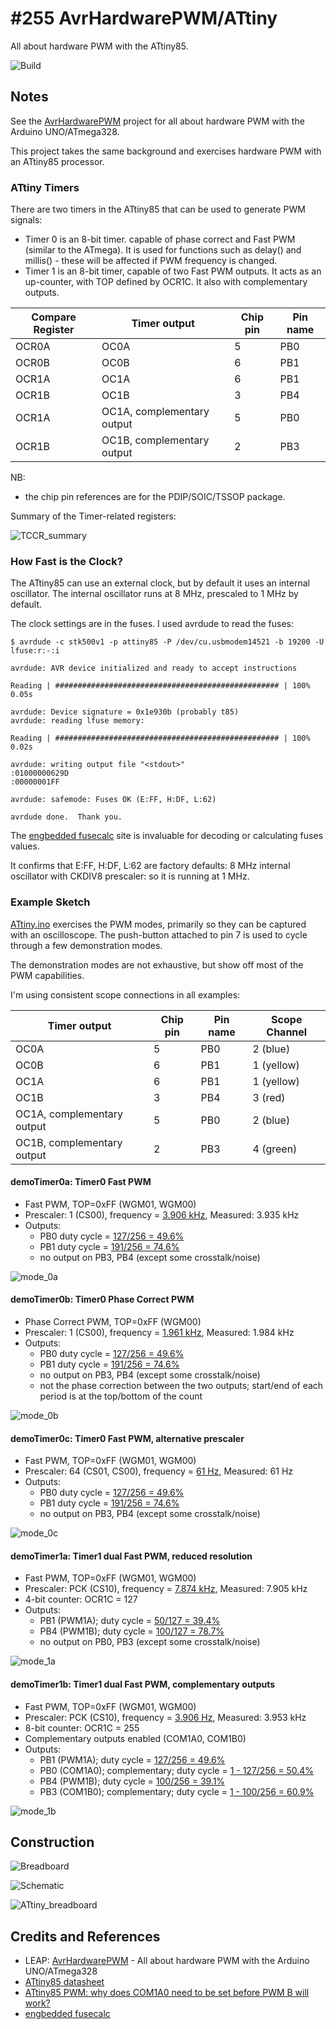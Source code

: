 # #255 AvrHardwarePWM/ATtiny

All about hardware PWM with the ATtiny85.

![Build](./assets/ATtiny_build.jpg?raw=true)

## Notes

See the [AvrHardwarePWM](../) project for all about hardware PWM with the Arduino UNO/ATmega328.

This project takes the same background and exercises hardware PWM with an ATtiny85 processor.

### ATtiny Timers

There are two timers in the ATtiny85 that can be used to generate PWM signals:

* Timer 0 is an 8-bit timer. capable of phase correct and Fast PWM (similar to the ATmega). It is used for functions such as delay() and millis() - these will be affected if PWM frequency is changed.
* Timer 1 is an 8-bit timer, capable of two Fast PWM outputs. It acts as an up-counter, with TOP defined by OCR1C. It also with complementary outputs.


| Compare Register | Timer output               | Chip pin | Pin name  |
|------------------|----------------------------|----------|-----------|
| OCR0A            | OC0A                       | 5        | PB0       |
| OCR0B            | OC0B                       | 6        | PB1       |
| OCR1A            | OC1A                       | 6        | PB1       |
| OCR1B            | OC1B                       | 3        | PB4       |
| OCR1A            | OC1A, complementary output | 5        | PB0       |
| OCR1B            | OC1B, complementary output | 2        | PB3       |

NB:
* the chip pin references are for the PDIP/SOIC/TSSOP package.

Summary of the Timer-related registers:

![TCCR_summary](./assets/TCCR_summary.png?raw=true)


### How Fast is the Clock?

The ATtiny85 can use an external clock, but by default it uses an internal oscillator.
The internal oscillator runs at 8 MHz, prescaled to 1 MHz by default.

The clock settings are in the fuses. I used avrdude to read the fuses:

```
$ avrdude -c stk500v1 -p attiny85 -P /dev/cu.usbmodem14521 -b 19200 -U lfuse:r:-:i

avrdude: AVR device initialized and ready to accept instructions

Reading | ################################################## | 100% 0.05s

avrdude: Device signature = 0x1e930b (probably t85)
avrdude: reading lfuse memory:

Reading | ################################################## | 100% 0.02s

avrdude: writing output file "<stdout>"
:01000000629D
:00000001FF

avrdude: safemode: Fuses OK (E:FF, H:DF, L:62)

avrdude done.  Thank you.
```

The [engbedded fusecalc](http://www.engbedded.com/fusecalc) site is invaluable for decoding or calculating fuses values.

It confirms that E:FF, H:DF, L:62 are factory defaults: 8 MHz internal oscillator with CKDIV8 prescaler: so it is running at 1 MHz.


### Example Sketch

[ATtiny.ino](./ATtiny.ino) exercises the PWM modes, primarily so they can be captured
with an oscilloscope. The push-button attached to pin 7 is used to cycle through a few demonstration modes.

The demonstration modes are not exhaustive, but show off most of the PWM capabilities.

I'm using consistent scope connections in all examples:

| Timer output               | Chip pin | Pin name  | Scope Channel |
|----------------------------|----------|-----------|---------------|
| OC0A                       | 5        | PB0       | 2 (blue)      |
| OC0B                       | 6        | PB1       | 1 (yellow)    |
| OC1A                       | 6        | PB1       | 1 (yellow)    |
| OC1B                       | 3        | PB4       | 3 (red)       |
| OC1A, complementary output | 5        | PB0       | 2 (blue)      |
| OC1B, complementary output | 2        | PB3       | 4 (green)     |


#### demoTimer0a: Timer0 Fast PWM

* Fast PWM, TOP=0xFF (WGM01, WGM00)
* Prescaler: 1 (CS00), frequency = [3.906 kHz](http://www.wolframalpha.com/input/?i=1MHz%2F1%2F256), Measured: 3.935 kHz
* Outputs:
    * PB0 duty cycle = [127/256 = 49.6%](http://www.wolframalpha.com/input/?i=127%2F256)
    * PB1 duty cycle = [191/256 = 74.6%](http://www.wolframalpha.com/input/?i=191%2F256)
    * no output on PB3, PB4 (except some crosstalk/noise)

![mode_0a](./assets/mode_0a.gif?raw=true)


#### demoTimer0b: Timer0 Phase Correct PWM

* Phase Correct PWM, TOP=0xFF (WGM00)
* Prescaler: 1 (CS00), frequency = [1.961 kHz](http://www.wolframalpha.com/input/?i=1MHz%2F1%2F510), Measured: 1.984 kHz
* Outputs:
    * PB0 duty cycle = [127/256 = 49.6%](http://www.wolframalpha.com/input/?i=127%2F256)
    * PB1 duty cycle = [191/256 = 74.6%](http://www.wolframalpha.com/input/?i=191%2F256)
    * no output on PB3, PB4 (except some crosstalk/noise)
    * not the phase correction between the two outputs; start/end of each period is at the top/bottom of the count

![mode_0b](./assets/mode_0b.gif?raw=true)


#### demoTimer0c: Timer0 Fast PWM, alternative prescaler

* Fast PWM, TOP=0xFF (WGM01, WGM00)
* Prescaler: 64 (CS01, CS00), frequency = [61 Hz](http://www.wolframalpha.com/input/?i=1MHz%2F64%2F256), Measured:  61 Hz
* Outputs:
    * PB0 duty cycle = [127/256 = 49.6%](http://www.wolframalpha.com/input/?i=127%2F256)
    * PB1 duty cycle = [191/256 = 74.6%](http://www.wolframalpha.com/input/?i=191%2F256)
    * no output on PB3, PB4 (except some crosstalk/noise)

![mode_0c](./assets/mode_0c.gif?raw=true)


#### demoTimer1a: Timer1 dual Fast PWM, reduced resolution

* Fast PWM, TOP=0xFF (WGM01, WGM00)
* Prescaler: PCK (CS10), frequency = [7.874 kHz](http://www.wolframalpha.com/input/?i=1MHz%2F1%2F127), Measured: 7.905 kHz
* 4-bit counter: OCR1C = 127
* Outputs:
    * PB1 (PWM1A); duty cycle = [50/127 = 39.4%](http://www.wolframalpha.com/input/?i=50%2F127)
    * PB4 (PWM1B); duty cycle = [100/127 = 78.7%](http://www.wolframalpha.com/input/?i=100%2F127)
    * no output on PB0, PB3 (except some crosstalk/noise)

![mode_1a](./assets/mode_1a.gif?raw=true)


#### demoTimer1b: Timer1 dual Fast PWM, complementary outputs

* Fast PWM, TOP=0xFF (WGM01, WGM00)
* Prescaler: PCK (CS10), frequency = [3.906 Hz](http://www.wolframalpha.com/input/?i=1MHz%2F1%2F256), Measured: 3.953 kHz
* 8-bit counter: OCR1C = 255
* Complementary outputs enabled (COM1A0, COM1B0)
* Outputs:
    * PB1 (PWM1A); duty cycle = [127/256 = 49.6%](http://www.wolframalpha.com/input/?i=127%2F256)
    * PB0 (COM1A0); complementary; duty cycle = [1 - 127/256 = 50.4%](http://www.wolframalpha.com/input/?i=1+-+127%2F256)
    * PB4 (PWM1B); duty cycle = [100/256 = 39.1%](http://www.wolframalpha.com/input/?i=100%2F256)
    * PB3 (COM1B0); complementary; duty cycle = [1 - 100/256 = 60.9%](http://www.wolframalpha.com/input/?i=1+-+100%2F256)

![mode_1b](./assets/mode_1b.gif?raw=true)



## Construction

![Breadboard](./assets/ATtiny_bb.jpg?raw=true)

![Schematic](./assets/ATtiny_schematic.jpg?raw=true)

![ATtiny_breadboard](./assets/ATtiny_breadboard.jpg?raw=true)

## Credits and References
* LEAP: [AvrHardwarePWM](../) - All about hardware PWM with the Arduino UNO/ATmega328
* [ATtiny85 datasheet](http://www.atmel.com/devices/ATTINY85.aspx)
* [ATtiny85 PWM: why does COM1A0 need to be set before PWM B will work?](http://electronics.stackexchange.com/questions/97596/attiny85-pwm-why-does-com1a0-need-to-be-set-before-pwm-b-will-work)
* [engbedded fusecalc](http://www.engbedded.com/fusecalc)
